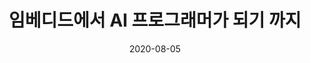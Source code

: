---
layout: post
title:  "임베디드에서 AI 프로그래머가 되기 까지"
date:   2020-08-05
excerpt: "becoming a deep-learning software engineer from an embedded programmer"
feature: https://cdn.softwaretestinghelp.com/wp-content/qa/uploads/2018/11/introduction-4.png
tag:
- daily
comments: true
---